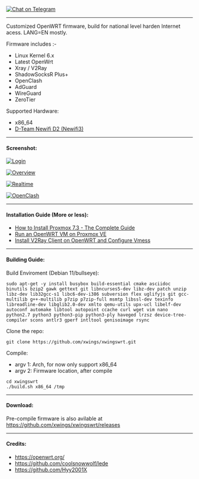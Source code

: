 [![Chat on Telegram](https://img.shields.io/badge/Chat%20on-Telegram-brightgreen.svg)](https://t.me/+xeozJ_-PolZiYmQ1k)

---

Customized OpenWRT firmware, build for national level harden Internet acess. LANG=EN mostly.

Firmware includes :-
- Linux Kernel 6.x
- Latest OpenWrt
- Xray / V2Ray
- ShadowSocksR Plus+
- OpenClash
- AdGuard
- WireGuard
- ZeroTier

Supported Hardware:
- x86_64
- [D-Team Newifi D2 (Newifi3)](https://openwrt.org/toh/hwdata/d-team/d-team_newifi_d2)

---

#### Screenshot:

[![Login](https://github.com/xwings/xwingswrt/raw/master/screenshot/login.png)](https://github.com/xwings/xwingswrt/raw/master/screenshot/login.png)

[![Overview](https://github.com/xwings/xwingswrt/raw/master/screenshot/overview.png)](https://github.com/xwings/xwingswrt/raw/master/screenshot/overview.png)

[![Realtime](https://github.com/xwings/xwingswrt/raw/master/screenshot/realtime.png)](https://github.com/xwings/xwingswrt/raw/master/screenshot/realtime.png)

[![OpenClash](https://github.com/xwings/xwingswrt/raw/master/screenshot/openclash.png)](https://github.com/xwings/xwingswrt/raw/master/screenshot/openclash.png)

---

#### Installation Guide (More or less):

- [How to Install Proxmox 7.3 - The Complete Guide](https://www.youtube.com/watch?v=6NfZ1R6jrXQ)
- [Run an OpenWRT VM on Proxmox VE](https://www.youtube.com/watch?v=_fh7tnQW034)
- [Install V2Ray Client on OpenWRT and Configure Vmess](https://www.youtube.com/watch?v=o7PC57_2734)

---

#### Building Guide:

Build Enviroment (Debian 11/bullseye):
```
sudo apt-get -y install busybox build-essential cmake asciidoc binutils bzip2 gawk gettext git libncurses5-dev libz-dev patch unzip libz-dev lib32gcc-s1 libc6-dev-i386 subversion flex uglifyjs git gcc-multilib g++-multilib p7zip p7zip-full msmtp libssl-dev texinfo libreadline-dev libglib2.0-dev xmlto qemu-utils upx-ucl libelf-dev autoconf automake libtool autopoint ccache curl wget vim nano python2.7 python3 python3-pip python3-ply haveged lrzsz device-tree-compiler scons antlr3 gperf intltool genisoimage rsync
```

Clone the repo:
```
git clone https://github.com/xwings/xwingswrt.git
```

Compile:
- argv 1: Arch, for now only support x86_64
- argv 2: Firmware location, after compile 
```
cd xwingswrt
./build.sh x86_64 /tmp
```

---
#### Download:

Pre-compile firmware is also avilable at https://github.com/xwings/xwingswrt/releases

---

#### Credits:
- https://openwrt.org/
- https://github.com/coolsnowwolf/lede
- https://github.com/Hyy2001X
